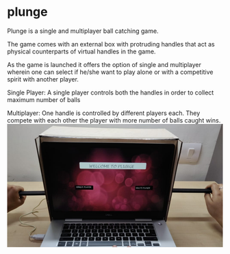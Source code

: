 # plunge
Plunge is a single and multiplayer ball catching game.

The game comes with an external box with protruding handles that act as physical counterparts of virtual handles in the game.

As the game is launched it offers the option of single and multiplayer wherein one can select if he/she want to play alone or with a competitive spirit with another player.

Single Player: A single player controls both the handles in order to collect maximum number of balls

Multiplayer: One handle is controlled by different players each. They compete with each other the player with more number of balls caught wins.
[![Watch the video](https://github.com/prashasti19075/plunge/blob/master/innn.jpeg)](https://www.youtube.com/watch?v=0Nwz-dLULp4)
